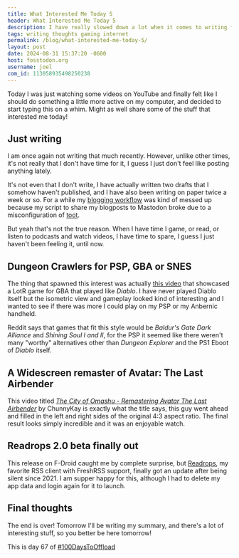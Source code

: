 ```yaml
---
title: What Interested Me Today 5
header: What Interested Me Today 5
description: I have really slowed down a lot when it comes to writing for my website, and I want to change that soon
tags: writing thoughts gaming internet
permalink: /blog/what-interested-me-today-5/
layout: post
date: 2024-08-31 15:37:20 -0600
host: fosstodon.org
username: joel
com_id: 113058935498250238
---
```


Today I was just watching some videos on YouTube and finally felt like I should do something a little more active on my computer, and decided to start typing this on a whim. Might as well share some of the stuff that interested me today!

## Just writing

I am once again not writing that much recently. However, unlike other times, it's not really that I don't have time for it, I guess I just don't feel like posting anything lately.

It's not even that I don't write, I have actually written two drafts that I somehow haven't published, and I have also been writing on paper twice a week or so. For a while my [blogging workflow](/blog/my-static-site-workflow/) was kind of messed up because my script to share my blogposts to Mastodon broke due to a misconfiguration of [toot](https://github.com/ihabunek/toot).

But yeah that's not the true reason. When I have time I game, or read, or listen to podcasts and watch videos, I have time to spare, I guess I just haven't been feeling it, until now.

## Dungeon Crawlers for PSP, GBA or SNES

The thing that spawned this interest was actually [this video](https://youtu.be/rVTVQJ1Iktg) that showcased a LotR game for GBA that played like _Diablo_. I have never played Diablo itself but the isometric view and gameplay looked kind of interesting and I wanted to see if there was more I could play on my PSP or my Anbernic handheld.

Reddit says that games that fit this style would be _Baldur's Gate Dark Alliance_ and _Shining Soul I and II_, for the PSP it seemed like there weren't many "worthy" alternatives other than _Dungeon Explorer_ and the PS1 Eboot of _Diablo_ itself.

## A Widescreen remaster of Avatar: The Last Airbender

This video titled _[The City of Omashu - Remastering Avatar The Last Airbender](https://youtu.be/qYtXzTyKEnU)_ by ChunnyKay is exactly what the title says, this guy went ahead and filled in the left and right sides of the original 4:3 aspect ratio. The final result looks simply incredible and it was an enjoyable watch.

## Readrops 2.0 beta finally out

This release on F-Droid caught me by complete surprise, but [Readrops](https://github.com/readrops/Readrops/releases), my favorite RSS client with FreshRSS support, finally got an update after being silent since 2021. I am supper happy for this, although I had to delete my app data and login again for it to launch.

## Final thoughts

The end is over! Tomorrow I'll be writing my summary, and there's a lot of interesting stuff, so you better be here tomorrow!

This is day 67 of [#100DaysToOffload](https://100daystooffload.com)
